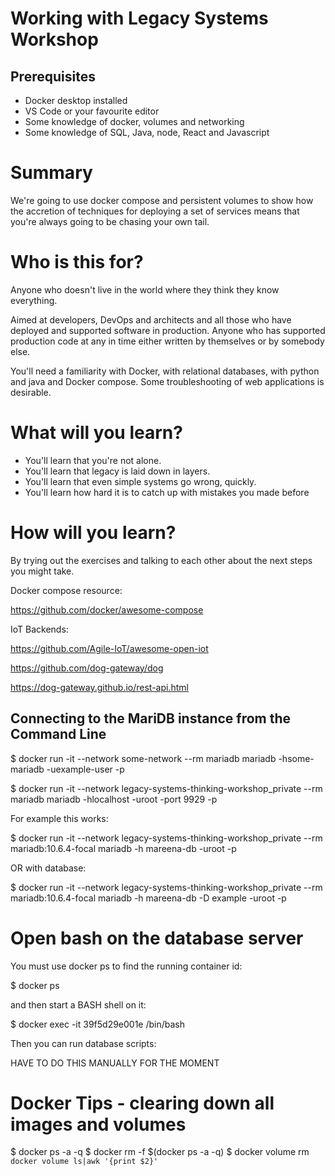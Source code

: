 # Working with Legacy Systems Workshop




## Prerequisites

- Docker desktop installed
- VS Code or your favourite editor
- Some knowledge of docker, volumes and networking
- Some knowledge of SQL, Java, node, React and Javascript


# Summary

We're going to use docker compose and persistent volumes to show how the accretion of techniques for deploying a set of services means that you're always going to be chasing your own tail.

# Who is this for?

Anyone who doesn't live in the world where they think they know everything.

Aimed at developers, DevOps and architects and all those who have deployed and supported software in production. Anyone who has supported production code at any in time either written by themselves or by somebody else.

You'll need a familiarity with Docker, with relational databases, with python and java and Docker compose. Some troubleshooting of web applications is desirable.


# What will you learn?

- You'll learn that you're not alone.
- You'll learn that legacy is laid down in layers.
- You'll learn that even simple systems go wrong, quickly.
- You'll learn how hard it is to catch up with mistakes you made before

# How will you learn?

By trying out the exercises and talking to each other about the next steps you might take.





Docker compose resource:

https://github.com/docker/awesome-compose


IoT Backends:

https://github.com/Agile-IoT/awesome-open-iot



https://github.com/dog-gateway/dog


https://dog-gateway.github.io/rest-api.html


## Connecting to the MariDB instance from the Command Line

$ docker run -it --network some-network --rm mariadb mariadb -hsome-mariadb -uexample-user -p

$ docker run -it --network legacy-systems-thinking-workshop_private --rm mariadb mariadb -hlocalhost -uroot -port 9929 -p

For example this works:

$ docker run -it --network legacy-systems-thinking-workshop_private --rm mariadb:10.6.4-focal mariadb -h mareena-db -uroot -p

OR with database:

$ docker run -it --network legacy-systems-thinking-workshop_private --rm mariadb:10.6.4-focal mariadb -h mareena-db -D example -uroot -p


# Open bash on the database server

You must use docker ps to find the running container id:

$ docker ps

and then start a BASH shell on it:

$ docker exec -it 39f5d29e001e /bin/bash

Then you can run database scripts:

HAVE TO DO THIS MANUALLY FOR THE MOMENT






# Docker Tips - clearing down all images and volumes

$ docker ps -a -q
$ docker rm -f $(docker ps -a -q)
$ docker volume rm `docker volume ls|awk '{print $2}'`


